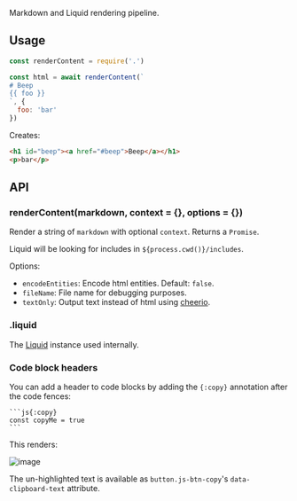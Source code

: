 Markdown and Liquid rendering pipeline.

## Usage

```js
const renderContent = require('.')

const html = await renderContent(`
# Beep
{{ foo }}
`, {
  foo: 'bar'
})
```

Creates:

```html
<h1 id="beep"><a href="#beep">Beep</a></h1>
<p>bar</p>
```

## API

### renderContent(markdown, context = {}, options = {})

Render a string of `markdown` with optional `context`. Returns a `Promise`.

Liquid will be looking for includes in `${process.cwd()}/includes`.

Options:

- `encodeEntities`: Encode html entities. Default: `false`.
- `fileName`: File name for debugging purposes.
- `textOnly`: Output text instead of html using [cheerio](https://ghub.io/cheerio).

### .liquid

The [Liquid](https://ghub.io/liquidjs) instance used internally.

### Code block headers

You can add a header to code blocks by adding the `{:copy}` annotation after the code fences:

    ```js{:copy}
    const copyMe = true
    ```

This renders:

![image](https://user-images.githubusercontent.com/10660468/95881747-e96c6900-0d46-11eb-9abf-1e8ad16c7646.png)

The un-highlighted text is available as `button.js-btn-copy`'s `data-clipboard-text` attribute.
